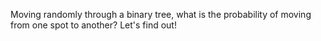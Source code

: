 Moving randomly through a binary tree, what is the probability of moving from one spot to another? Let's find out!
